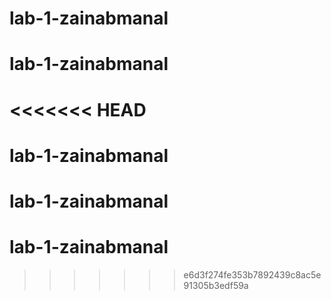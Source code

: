 # lab-1-zainabmanal
# lab-1-zainabmanal
<<<<<<< HEAD
=======
# lab-1-zainabmanal
# lab-1-zainabmanal
# lab-1-zainabmanal
>>>>>>> e6d3f274fe353b7892439c8ac5e91305b3edf59a
